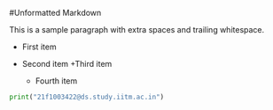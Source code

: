 #Unformatted Markdown

This is a sample paragraph with extra spaces and trailing whitespace.

- First item
- Second item
  +Third item

  - Fourth item

```py
print("21f1003422@ds.study.iitm.ac.in")

```
